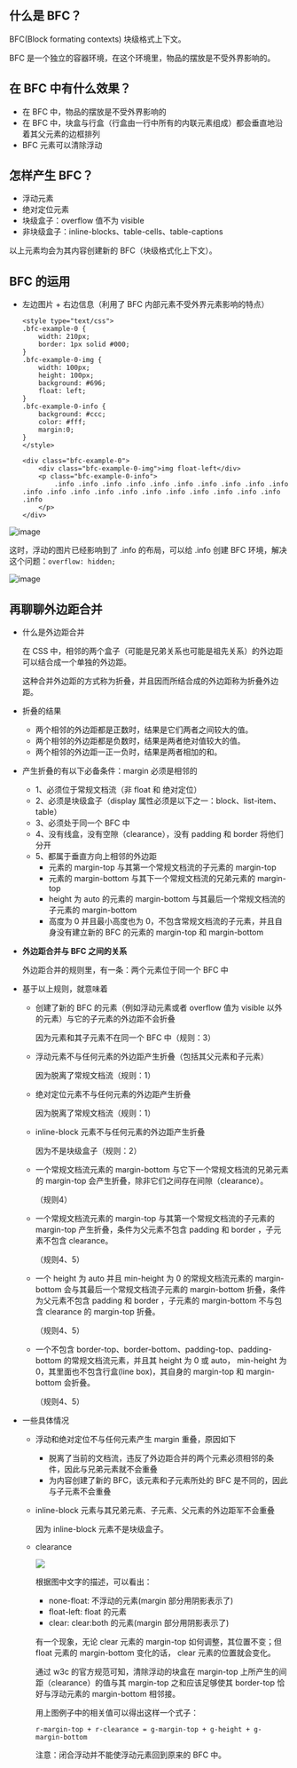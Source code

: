 ## 什么是 BFC？

BFC(Block formating contexts) 块级格式上下文。

BFC 是一个独立的容器环境，在这个环境里，物品的摆放是不受外界影响的。

## 在 BFC 中有什么效果？

+	在 BFC 中，物品的摆放是不受外界影响的
+	在 BFC 中，块盒与行盒（行盒由一行中所有的内联元素组成）都会垂直地沿着其父元素的边框排列
+	BFC 元素可以清除浮动

## 怎样产生 BFC？

+	浮动元素
+	绝对定位元素
+	块级盒子：overflow 值不为 visible
+	非块级盒子：inline-blocks、table-cells、table-captions

以上元素均会为其内容创建新的 BFC（块级格式化上下文）。

## BFC 的运用

+	左边图片 + 右边信息（利用了 BFC 内部元素不受外界元素影响的特点）

	```
	<style type="text/css">
	.bfc-example-0 {
		width: 210px;
		border: 1px solid #000;
	}
	.bfc-example-0-img {
		width: 100px;
		height: 100px;
		background: #696;
		float: left;
	}
	.bfc-example-0-info {
		background: #ccc;
		color: #fff;
		margin:0;
	}	
	</style>

	<div class="bfc-example-0">
		<div class="bfc-example-0-img">img float-left</div>
		<p class="bfc-example-0-info">
			.info .info .info .info .info .info .info .info .info .info .info .info .info .info .info .info .info .info .info .info .info .info 
		</p>
	</div>
	```

![image](https://user-images.githubusercontent.com/5757051/27517352-a39246f2-59fd-11e7-85e7-1504fa2a0fa1.png)


  这时，浮动的图片已经影响到了 .info 的布局，可以给 .info 创建 BFC 环境，解决这个问题：`overflow: hidden;`

         
  ![image](https://user-images.githubusercontent.com/5757051/27517365-da867e12-59fd-11e7-87d5-cbbc6e29082e.png)
	

## 再聊聊外边距合并

+	什么是外边距合并

	在 CSS 中，相邻的两个盒子（可能是兄弟关系也可能是祖先关系）的外边距可以结合成一个单独的外边距。

	这种合并外边距的方式称为折叠，并且因而所结合成的外边距称为折叠外边距。

+	折叠的结果

	+	两个相邻的外边距都是正数时，结果是它们两者之间较大的值。
	+	两个相邻的外边距都是负数时，结果是两者绝对值较大的值。
	+	两个相邻的外边距一正一负时，结果是两者相加的和。

+	产生折叠的有以下必备条件：margin 必须是相邻的
	
	+	1、必须位于常规文档流（非 float 和 绝对定位）
	+	2、必须是块级盒子（display 属性必须是以下之一：block、list-item、table）
	+	3、必须处于同一个 BFC 中
	+	4、没有线盒，没有空隙（clearance），没有 padding 和 border 将他们分开
	+	5、都属于垂直方向上相邻的外边距
		+	元素的 margin-top 与其第一个常规文档流的子元素的 margin-top
		+	元素的 margin-bottom 与其下一个常规文档流的兄弟元素的 margin-top
		+	height 为 auto 的元素的 margin-bottom 与其最后一个常规文档流的子元素的 margin-bottom
		+	高度为 0 并且最小高度也为 0，不包含常规文档流的子元素，并且自身没有建立新的 BFC 的元素的 margin-top 和 margin-bottom

+	**外边距合并与 BFC 之间的关系**

	外边距合并的规则里，有一条：两个元素位于同一个 BFC 中

+	基于以上规则，就意味着
	
	+	创建了新的 BFC 的元素（例如浮动元素或者 overflow 值为 visible 以外的元素）与它的子元素的外边距不会折叠

		因为元素和其子元素不在同一个 BFC 中（规则：3）

	+	浮动元素不与任何元素的外边距产生折叠（包括其父元素和子元素）

		因为脱离了常规文档流（规则：1）

	+	绝对定位元素不与任何元素的外边距产生折叠

		因为脱离了常规文档流（规则：1）

	+	inline-block 元素不与任何元素的外边距产生折叠

		因为不是块级盒子（规则：2）

	+	一个常规文档流元素的 margin-bottom 与它下一个常规文档流的兄弟元素的 margin-top 会产生折叠，除非它们之间存在间隙（clearance）。

		（规则4）

	+	一个常规文档流元素的 margin-top 与其第一个常规文档流的子元素的 margin-top 产生折叠，条件为父元素不包含 padding 和 border ，子元素不包含 clearance。

		（规则4、5）

	+	一个 height 为 auto 并且 min-height 为 0 的常规文档流元素的 margin-bottom 会与其最后一个常规文档流子元素的 margin-bottom 折叠，条件为父元素不包含 padding 和 border ，子元素的 margin-bottom 不与包含 clearance 的 margin-top 折叠。

		（规则4、5）

	+	一个不包含 border-top、border-bottom、padding-top、padding-bottom 的常规文档流元素，并且其 height 为 0 或 auto， min-height 为 0，其里面也不包含行盒(line box)，其自身的 margin-top 和 margin-bottom 会折叠。

		（规则4、5）

+	一些具体情况

	+	浮动和绝对定位不与任何元素产生 margin 重叠，原因如下

		+	脱离了当前的文档流，违反了外边距合并的两个元素必须相邻的条件，因此与兄弟元素就不会重叠
		+	为内容创建了新的 BFC，该元素和子元素所处的 BFC 是不同的，因此与子元素不会重叠

	+	inline-block 元素与其兄弟元素、子元素、父元素的外边距军不会重叠

		因为 inline-block 元素不是块级盒子。

	+	clearance

		<img src="http://cdn2.w3cplus.com/cdn/farfuture/i8a8BoTw7r0VM_q1xZ_uX5dPybQw6gqTebBLQWnb8fs/mtime:1421034944/sites/default/files/styles/print_image/public/baiyaimages/margin-colla-3.jpg">

		根据图中文字的描述，可以看出：

		+	none-float: 不浮动的元素(margin 部分用阴影表示了)
		+	float-left: float 的元素
		+	clear: clear:both 的元素(margin 部分用阴影表示了)

		有一个现象，无论 clear 元素的 margin-top 如何调整，其位置不变；但 float 元素的 margin-bottom 变化的话， clear 元素的位置就会变化。

		通过 w3c 的官方规范可知，清除浮动的块盒在 margin-top 上所产生的间距（clearance）的值与其 margin-top 之和应该足够使其 border-top 恰好与浮动元素的 margin-bottom 相邻接。

		用上图例子中的相关值可以得出这样一个式子：

		`r-margin-top + r-clearance = g-margin-top + g-height + g-margin-bottom`

		注意：闭合浮动并不能使浮动元素回到原来的 BFC 中。
